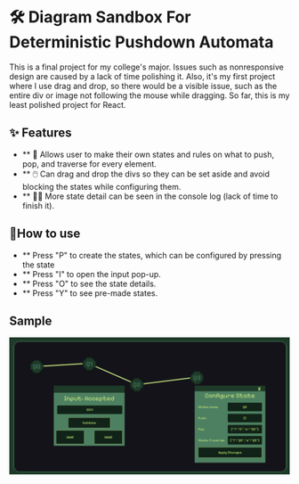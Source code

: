 #  🛠️ Diagram Sandbox For Deterministic Pushdown Automata

This is a final project for my college's major. Issues such as nonresponsive design are caused by a lack of time polishing it. Also, it's my first project where I use drag and drop, so there would be a visible issue, such as the entire div or image not following the mouse while dragging. So far, this is my least polished project for React.

## ✨ Features
- ** 🔧 Allows user to make their own states and rules on what to push, pop, and traverse for every element.
- ** 🖱️ Can drag and drop the divs so they can be set aside and avoid blocking the states while configuring them.
- ** 🕵️‍♂️ More state detail can be seen in the console log (lack of time to finish it).

## 🚀How to use
- ** Press "P" to create the states, which can be configured by pressing the state
- ** Press "I" to open the input pop-up.
- ** Press "O" to see the state details.
- ** Press "Y" to see pre-made states.

## Sample
![Screenshot](src/assets/images/example.png)